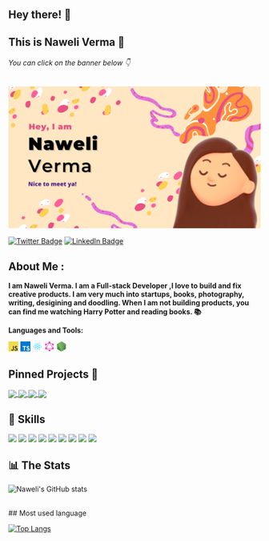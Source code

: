 ## Hey there! :wave:
## This is Naweli Verma :raising_hand:



###### You can click on the banner below :point_down:
[![Naweli's GitHub Banner](./assets/GitHubHeader.png)](https://naweli777.github.io/masterportfolio/)

[![Twitter Badge](https://img.shields.io/badge/Twitter-Profile-informational?style=flat&logo=twitter&logoColor=white&color=1CA2F1)](https://twitter.com/naweli_verma)
[![LinkedIn Badge](https://img.shields.io/badge/LinkedIn-Profile-informational?style=flat&logo=linkedin&logoColor=white&color=0D76A8)](https://www.linkedin.com/in/naweli-verma-2a0374176/)

## About Me :
**I am Naweli Verma. I am a Full-stack Developer ,I love to build and fix creative products. I am very much into startups, books, photography, writing, desigining and doodling. When I am not building products, you can find me watching Harry Potter and reading books. :books:**

**Languages and Tools:**  

<code><img height="20" src="https://raw.githubusercontent.com/github/explore/80688e429a7d4ef2fca1e82350fe8e3517d3494d/topics/javascript/javascript.png"></code>
<code><img height="20" src="https://raw.githubusercontent.com/github/explore/80688e429a7d4ef2fca1e82350fe8e3517d3494d/topics/typescript/typescript.png"></code>
<code><img height="20" src="https://raw.githubusercontent.com/github/explore/80688e429a7d4ef2fca1e82350fe8e3517d3494d/topics/react/react.png"></code>
<code><img height="20" src="https://raw.githubusercontent.com/github/explore/5c058a388828bb5fde0bcafd4bc867b5bb3f26f3/topics/graphql/graphql.png"></code>
<code><img height="20" src="https://raw.githubusercontent.com/github/explore/80688e429a7d4ef2fca1e82350fe8e3517d3494d/topics/nodejs/nodejs.png"></code>  

## Pinned Projects :pushpin: ##

<a href="https://github.com/naweli777/masterportfolio.git">
  <img align="center" src="https://github-readme-stats.vercel.app/api/pin/?username=naweli777&repo=masterportfolio&theme=radical" />
</a>
<a href="https://github.com/naweli777/Covid-Tracker.git">
  <img align="center" src="https://github-readme-stats.vercel.app/api/pin/?username=naweli777&repo=Covid-Tracker&theme=radical" />
</a>
<a href="https://github.com/naweli777/Notice-Board.git">
  <img align="center"  src="https://github-readme-stats.vercel.app/api/pin/?username=naweli777&repo=Notice-Board&theme=radical" />
</a>
<a href="https://github.com/naweli777/Color-Flipper.git">
  <img align="center"  src="https://github-readme-stats.vercel.app/api/pin/?username=naweli777&repo=Color-Flipper&theme=radical" />
</a>

## 💼 Skills


![](https://img.shields.io/badge/Code-Ionic-informational?style=flat&logo=ionic&logoColor=white&color=FD428E)
![](https://img.shields.io/badge/Code-React-informational?style=flat&logo=react&logoColor=white&color=FD428E)
![](https://img.shields.io/badge/Code-Redux-informational?style=flat&logo=Redux&logoColor=white&color=FD428E)
![](https://img.shields.io/badge/Code-JavaScript-informational?style=flat&logo=JavaScript&logoColor=white&color=FD428E)
![](https://img.shields.io/badge/Code-TypeScript-informational?style=flat&logo=TypeScript&logoColor=white&color=FD428E)
![](https://img.shields.io/badge/Code-MongoDB-informational?style=flat&logo=MongoDB&logoColor=white&color=FD428E)
![](https://img.shields.io/badge/Code-MySQL-informational?style=flat&logo=MySQL&logoColor=white&color=FD428E)
![](https://img.shields.io/badge/Code-HTML-informational?style=flat&logo=HTML&logoColor=white&color=FD428E)
![](https://img.shields.io/badge/Code-CSS-informational?style=flat&logo=CSS&logoColor=white&color=FD428E)



## :bar_chart: The Stats

![Naweli's GitHub stats](https://github-readme-stats.vercel.app/api?username=naweli777&count_private=true&show_icons=true&theme=radical)

<br>
## Most used language 

[![Top Langs](https://github-readme-stats.vercel.app/api/top-langs/?username=naweli777&theme=radical)](https://github.com/naweli777/Color-Flipper.git)
